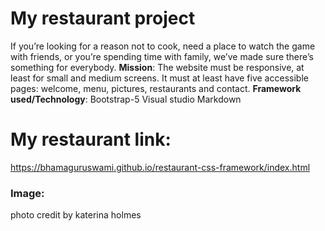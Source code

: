 
# My restaurant project 
If you’re looking for a reason not to cook, need a place to watch the game with friends, or you’re spending time with family, we’ve made sure there’s something for everybody.
**Mission**:
The website must be responsive, at least for small and medium screens. It must at least have five accessible pages: welcome, menu, pictures, restaurants and contact.
**Framework used/Technology**:
Bootstrap-5
Visual studio
Markdown
# My restaurant link:
https://bhamaguruswami.github.io/restaurant-css-framework/index.html
### Image:
photo credit by katerina holmes




